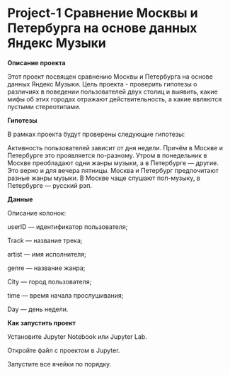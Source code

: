 # Project-1 Сравнение Москвы и Петербурга на основе данных Яндекс Музыки

**Описание проекта**

Этот проект посвящен сравнению Москвы и Петербурга на основе данных Яндекс Музыки. Цель проекта - проверить гипотезы о различиях в поведении пользователей двух столиц и выявить, какие мифы об этих городах отражают действительность, а какие являются пустыми стереотипами.

**Гипотезы**

В рамках проекта будут проверены следующие гипотезы:

Активность пользователей зависит от дня недели. Причём в Москве и Петербурге это проявляется по-разному.
Утром в понедельник в Москве преобладают одни жанры музыки, а в Петербурге — другие. Это верно и для вечера пятницы.
Москва и Петербург предпочитают разные жанры музыки. В Москве чаще слушают поп-музыку, в Петербурге — русский рэп.

**Данные**

Описание колонок:

userID — идентификатор пользователя;

Track — название трека;

artist — имя исполнителя;

genre — название жанра;

City — город пользователя;

time — время начала прослушивания;

Day — день недели.

**Как запустить проект**

Установите Jupyter Notebook или Jupyter Lab.

Откройте файл с проектом в Jupyter.

Запустите все ячейки по порядку.
